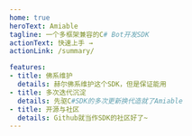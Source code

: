 ```yaml
---
home: true
heroText: Amiable
tagline: 一个多框架兼容的C# Bot开发SDK
actionText: 快速上手 →
actionLink: /summary/

features:
- title: 佛系维护
  details: 赫尔佛系维护这个SDK，但是保证能用
- title: 多次迭代沉淀
  details: 先驱C#SDK的多次更新换代造就了Amiable
- title: 开源与社区
  details: Github就当作SDK的社区好了~
---
```

